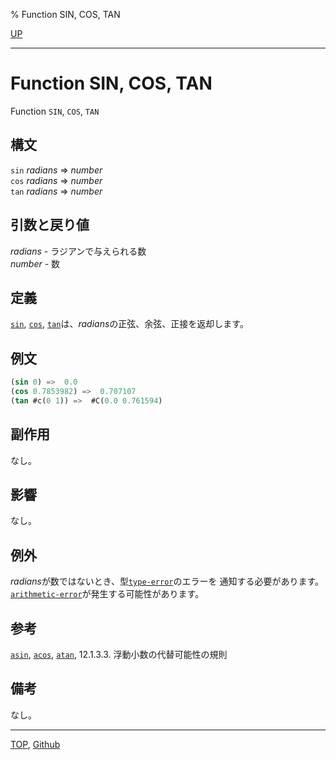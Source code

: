 % Function SIN, COS, TAN

[UP](12.2.html)  

---

# Function **SIN, COS, TAN**


Function `SIN`, `COS`, `TAN`


## 構文

`sin` *radians* => *number*  
`cos` *radians* => *number*  
`tan` *radians* => *number*


## 引数と戻り値

*radians* - ラジアンで与えられる数  
*number* - 数


## 定義

[`sin`](12.2.sin.html), [`cos`](12.2.sin.html), [`tan`](12.2.sin.html)は、*radians*の正弦、余弦、正接を返却します。


## 例文

```lisp
(sin 0) =>  0.0
(cos 0.7853982) =>  0.707107
(tan #c(0 1)) =>  #C(0.0 0.761594)
```


## 副作用

なし。


## 影響

なし。


## 例外

*radians*が数ではないとき、型[`type-error`](4.4.type-error.html)のエラーを
通知する必要があります。
[`arithmetic-error`](12.2.arithmetic-error.html)が発生する可能性があります。


## 参考

[`asin`](12.2.asin.html),
[`acos`](12.2.asin.html),
[`atan`](12.2.asin.html),
12.1.3.3. 浮動小数の代替可能性の規則


## 備考

なし。


---
[TOP](index.html),  [Github](https://github.com/nptcl/npt-japanese)

